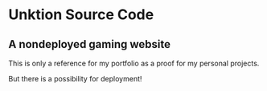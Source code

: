 # Unktion Source Code
## A nondeployed gaming website

This is only a reference for my portfolio as a proof for my personal projects.

But there is a possibility for deployment!

